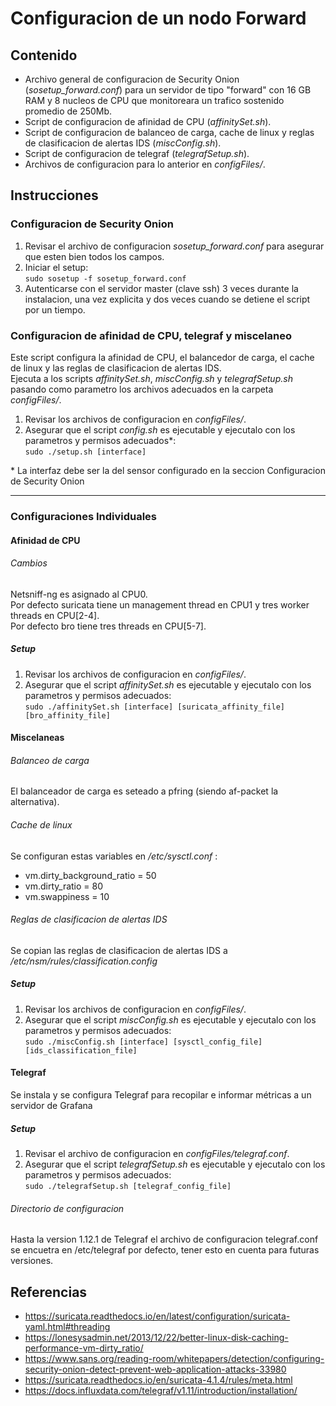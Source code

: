 # Configuracion de un nodo Forward

## Contenido
+ Archivo general de configuracion de Security Onion (*sosetup_forward.conf*) para un servidor de tipo "forward" con 16 GB RAM y 8 nucleos de CPU que monitoreara un trafico sostenido promedio de 250Mb.
+ Script de configuracion de afinidad de CPU (*affinitySet.sh*).
+ Script de configuracion de balanceo de carga, cache de linux y reglas de clasificacion de alertas IDS (*miscConfig.sh*).
+ Script de configuracion de telegraf (*telegrafSetup.sh*).
+ Archivos de configuracion para lo anterior en *configFiles/*.

## Instrucciones

### Configuracion de Security Onion
1. Revisar el archivo de configuracion *sosetup_forward.conf* para asegurar que esten bien todos los campos.
2. Iniciar el setup:  
`sudo sosetup -f sosetup_forward.conf`
3. Autenticarse con el servidor master (clave ssh) 3 veces durante la instalacion, una vez explicita y dos veces cuando se detiene el script por un tiempo.

### Configuracion de afinidad de CPU, telegraf y miscelaneo
Este script configura la afinidad de CPU, el balancedor de carga, el cache de linux y las reglas de clasificacion de alertas IDS.  
Ejecuta a los scripts *affinitySet.sh*, *miscConfig.sh* y *telegrafSetup.sh* pasando como parametro los archivos adecuados en la carpeta *configFiles/*.
1. Revisar los archivos de configuracion en *configFiles/*.
2. Asegurar que el script *config.sh* es ejecutable y ejecutalo con los parametros y permisos adecuados*:  
`sudo ./setup.sh [interface]`

\* La interfaz debe ser la del sensor configurado en la seccion Configuracion de Security Onion

---

### Configuraciones Individuales

#### Afinidad de CPU

###### Cambios
Netsniff-ng es asignado al CPU0.  
Por defecto suricata tiene un management thread en CPU1 y tres worker threads en CPU[2-4].  
Por defecto bro tiene tres threads en CPU[5-7].

##### Setup
1. Revisar los archivos de configuracion en *configFiles/*.
2. Asegurar que el script *affinitySet.sh* es ejecutable y ejecutalo con los parametros y permisos adecuados:  
`sudo ./affinitySet.sh [interface] [suricata_affinity_file] [bro_affinity_file]`

#### Miscelaneas

###### Balanceo de carga
El balanceador de carga es seteado a pfring (siendo af-packet la alternativa).
###### Cache de linux
Se configuran estas variables en */etc/sysctl.conf* :
* vm.dirty_background_ratio = 50
* vm.dirty_ratio = 80
* vm.swappiness = 10
###### Reglas de clasificacion de alertas IDS
Se copian las reglas de clasificacion de alertas IDS a */etc/nsm/rules/classification.config*

##### Setup
1. Revisar los archivos de configuracion en *configFiles/*.
2. Asegurar que el script *miscConfig.sh* es ejecutable y ejecutalo con los parametros y permisos adecuados:  
`sudo ./miscConfig.sh [interface] [sysctl_config_file] [ids_classification_file]`

#### Telegraf
Se instala y se configura Telegraf para recopilar e informar métricas a un servidor de Grafana

##### Setup
1. Revisar el archivo de configuracion en *configFiles/telegraf.conf*. 
2. Asegurar que el script *telegrafSetup.sh* es ejecutable y ejecutalo con los parametros y permisos adecuados:  
`sudo ./telegrafSetup.sh [telegraf_config_file]`

###### Directorio de configuracion
Hasta la version 1.12.1 de Telegraf el archivo de configuracion telegraf.conf se encuetra en /etc/telegraf por defecto, tener esto en cuenta para
futuras versiones.

##  Referencias
+ https://suricata.readthedocs.io/en/latest/configuration/suricata-yaml.html#threading
+ https://lonesysadmin.net/2013/12/22/better-linux-disk-caching-performance-vm-dirty_ratio/
+ https://www.sans.org/reading-room/whitepapers/detection/configuring-security-onion-detect-prevent-web-application-attacks-33980
+ https://suricata.readthedocs.io/en/suricata-4.1.4/rules/meta.html
+ https://docs.influxdata.com/telegraf/v1.11/introduction/installation/
